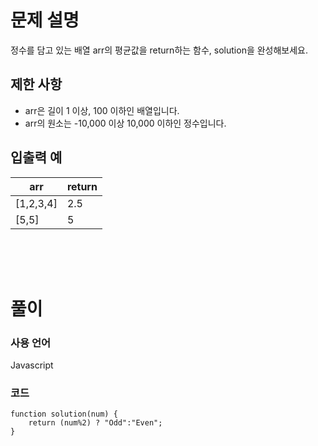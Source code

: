 # 문제 설명

정수를 담고 있는 배열 arr의 평균값을 return하는 함수, solution을 완성해보세요.

## 제한 사항

- arr은 길이 1 이상, 100 이하인 배열입니다.
- arr의 원소는 -10,000 이상 10,000 이하인 정수입니다.

## 입출력 예

|arr|return|
|--|---|
|[1,2,3,4]|2.5|
|[5,5]|5|

<br />
<br />
<br />

# 풀이

### 사용 언어

Javascript

### 코드

```
function solution(num) {
    return (num%2) ? "Odd":"Even";
}
```
